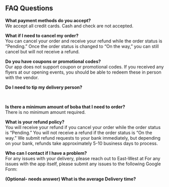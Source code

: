 ## FAQ Questions

**What payment methods do you accept?** <br>
We accept all credit cards. Cash and check are not accepted.
<br>

**What if I need to cancel my order?** <br>
You can cancel your order and receive your refund while the order status is “Pending.” Once the order status is changed to “On the way,” you can still cancel but will not receive a refund.
<br>

**Do you have coupons or promotional codes?** <br>
Our app does not support coupon or promotional codes. If you received any flyers at our opening events, you should be able to redeem these in person with the vendor.
<br>

**Do I need to tip my delivery person?**

<br>

**Is there a minimum amount of boba that I need to order?** <br>
There is no minimum amount required.
<br>

**What is your refund policy?** <br>
You will receive your refund if you cancel your order while the order status is “Pending.” You will not receive a refund if the order status is “On the way.” We submit refund requests to your bank immediately, but depending on your bank, refunds take approximately 5-10 business days to process.
<br>

**Who can I contact if I have a problem?** <br>
For any issues with your delivery, please reach out to East-West at 
For any issues with the app itself, please submit any issues to the following Google Form: 
<br>

**(Optional- needs answer) What is the average Delivery time?**
